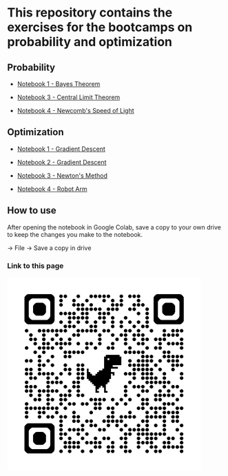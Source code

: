 # This repository contains the exercises for the bootcamps on probability and optimization

## Probability
- [Notebook 1 - Bayes Theorem](https://colab.research.google.com/github/aimi-lab/bootcamp_exercises/blob/main/probability_exercises/Probability_1_bayes_theorem.ipynb) 

<!-- We miss this file, if you know where it is please add it.-->
<!-- - [Notebook 2 - Gaussian Distribution]()  -->

- [Notebook 3 - Central Limit Theorem](https://colab.research.google.com/github/aimi-lab/bootcamp_exercises/blob/main/probability_exercises/Probability_3_central_limit_theorem.ipynb)

- [Notebook 4 - Newcomb's Speed of Light](https://colab.research.google.com/github/aimi-lab/bootcamp_exercises/blob/main/probability_exercises/Probability_4_newcombs_speed_of_light.ipynb) 


## Optimization
- [Notebook 1 - Gradient Descent](https://colab.research.google.com/github/aimi-lab/bootcamp_exercises/blob/main/optimization_exercises/Optimization_1_gradient_descent.ipynb)

- [Notebook 2 - Gradient Descent](https://colab.research.google.com/github/aimi-lab/bootcamp_exercises/blob/main/optimization_exercises/Optimization_2_gradient_descent.ipynb)

- [Notebook 3 - Newton's Method](https://colab.research.google.com/github/aimi-lab/bootcamp_exercises/blob/main/optimization_exercises/Optimization_3_newton_method.ipynb)

- [Notebook 4 - Robot Arm](https://colab.research.google.com/github/aimi-lab/bootcamp_exercises/blob/main/optimization_exercises/Optimization_4_robot_arm.ipynb)



## How to use
After opening the notebook in Google Colab, save a copy to your own drive to keep the changes you make to the notebook.

&rarr; File &rarr; Save a copy in drive


### Link to this page
![qr_code](qrcode_github.com.png)
